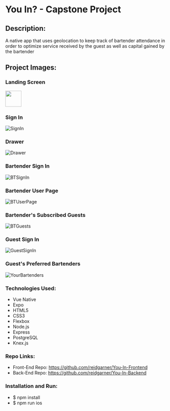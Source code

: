 # You In? - Capstone Project 

## Description: 
A native app that uses geolocation to keep track of bartender attendance in order to optimize service received by the guest as well as capital gained by the bartender

## Project Images: 

### Landing Screen
<img src="READMEassets/LandingPage.png" width="50">

### Sign In

![SignIn](READMEassets/SignIn.png)

### Drawer

![Drawer](READMEassets/DrawerView.png)

### Bartender Sign In

![BTSignIn](READMEassets/BartenderSignIn.png)

### Bartender User Page

![BTUserPage](READMEassets/BartenderUserPage.png)

### Bartender's Subscribed Guests

![BTGuests](READMEassets/YourGuests.png)

### Guest Sign In

![GuestSignIn](READMEassets/GuestSignIn.png)

### Guest's Preferred Bartenders

![YourBartenders](READMEassets/YourBartenders.png)

### Technologies Used:
- Vue Native 
- Expo 
- HTML5
- CSS3
- Flexbox 
- Node.js
- Express
- PostgreSQL
- Knex.js

### Repo Links:
- Front-End Repo: https://github.com/reidgarner/You-In-Frontend
- Back-End Repo: https://github.com/reidgarner/You-In-Backend

### Installation and Run:
- $ npm install
- $ npm run ios